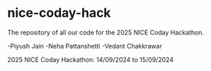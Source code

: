 # nice-coday-hack
The repository of all our code for the 2025 NICE Coday Hackathon.



-Piyush Jain
-Neha Pattanshetti
-Vedant Chakkrawar

2025 NICE Coday Hackathon: 14/09/2024 to 15/09/2024
